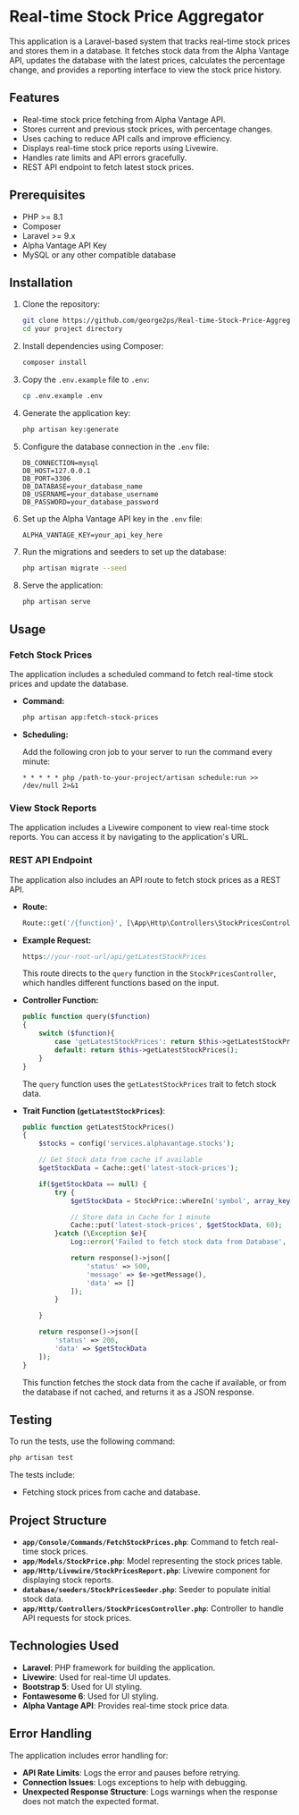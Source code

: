 # Real-time Stock Price Aggregator

This application is a Laravel-based system that tracks real-time stock prices and stores them in a database. It fetches stock data from the Alpha Vantage API, updates the database with the latest prices, calculates the percentage change, and provides a reporting interface to view the stock price history.

## Features

- Real-time stock price fetching from Alpha Vantage API.
- Stores current and previous stock prices, with percentage changes.
- Uses caching to reduce API calls and improve efficiency.
- Displays real-time stock price reports using Livewire.
- Handles rate limits and API errors gracefully.
- REST API endpoint to fetch latest stock prices.

## Prerequisites

- PHP >= 8.1
- Composer
- Laravel >= 9.x
- Alpha Vantage API Key
- MySQL or any other compatible database

## Installation

1. Clone the repository:

   ```bash
   git clone https://github.com/george2ps/Real-time-Stock-Price-Aggregator.git
   cd your project directory
   ```

2. Install dependencies using Composer:

   ```bash
   composer install
   ```

3. Copy the `.env.example` file to `.env`:

   ```bash
   cp .env.example .env
   ```

4. Generate the application key:

   ```bash
   php artisan key:generate
   ```

5. Configure the database connection in the `.env` file:

   ```env
   DB_CONNECTION=mysql
   DB_HOST=127.0.0.1
   DB_PORT=3306
   DB_DATABASE=your_database_name
   DB_USERNAME=your_database_username
   DB_PASSWORD=your_database_password
   ```

6. Set up the Alpha Vantage API key in the `.env` file:

   ```env
   ALPHA_VANTAGE_KEY=your_api_key_here
   ```

7. Run the migrations and seeders to set up the database:

   ```bash
   php artisan migrate --seed
   ```


8. Serve the application:

   ```bash
   php artisan serve
   ```

## Usage

### Fetch Stock Prices

The application includes a scheduled command to fetch real-time stock prices and update the database.

- **Command:**

  ```bash
  php artisan app:fetch-stock-prices
  ```

- **Scheduling:**

  Add the following cron job to your server to run the command every minute:

  ```
  * * * * * php /path-to-your-project/artisan schedule:run >> /dev/null 2>&1
  ```

### View Stock Reports

The application includes a Livewire component to view real-time stock reports. You can access it by navigating to the application's URL.

### REST API Endpoint

The application also includes an API route to fetch stock prices as a REST API.

- **Route:**

  ```php
  Route::get('/{function}', [\App\Http\Controllers\StockPricesController::class, 'query'])->name('api.query');
  ```

- **Example Request:**

  ```php
  https://your-root-url/api/getLatestStockPrices
  ```

  This route directs to the `query` function in the `StockPricesController`, which handles different functions based on the input.

- **Controller Function:**

  ```php
  public function query($function)
  {
      switch ($function){
          case 'getLatestStockPrices': return $this->getLatestStockPrices();
          default: return $this->getLatestStockPrices();
      }
  }
  ```

  The `query` function uses the `getLatestStockPrices` trait to fetch stock data.

- **Trait Function (`getLatestStockPrices`)**:

  ```php
  public function getLatestStockPrices()
  {
      $stocks = config('services.alphavantage.stocks');

      // Get Stock data from cache if available
      $getStockData = Cache::get('latest-stock-prices');

      if($getStockData == null) {
          try {
              $getStockData = StockPrice::whereIn('symbol', array_keys($stocks))->get()->toArray();

              // Store data in Cache for 1 minute
              Cache::put('latest-stock-prices', $getStockData, 60);
          }catch (\Exception $e){
              Log::error('Failed to fetch stock data from Database', [ 'message' => $e->getMessage() ]);

              return response()->json([
                  'status' => 500,
                  'message' => $e->getMessage(),
                  'data' => []
              ]);
          }

      }

      return response()->json([
          'status' => 200,
          'data' => $getStockData
      ]);
  }
  ```

  This function fetches the stock data from the cache if available, or from the database if not cached, and returns it as a JSON response.

## Testing

To run the tests, use the following command:

```bash
php artisan test
```

The tests include:

- Fetching stock prices from cache and database.

## Project Structure

- **`app/Console/Commands/FetchStockPrices.php`**: Command to fetch real-time stock prices.
- **`app/Models/StockPrice.php`**: Model representing the stock prices table.
- **`app/Http/Livewire/StockPricesReport.php`**: Livewire component for displaying stock reports.
- **`database/seeders/StockPricesSeeder.php`**: Seeder to populate initial stock data.
- **`app/Http/Controllers/StockPricesController.php`**: Controller to handle API requests for stock prices.

## Technologies Used

- **Laravel**: PHP framework for building the application.
- **Livewire**: Used for real-time UI updates.
- **Bootstrap 5**: Used for UI styling.
- **Fontawesome 6**: Used for UI styling.
- **Alpha Vantage API**: Provides real-time stock price data.

## Error Handling

The application includes error handling for:

- **API Rate Limits**: Logs the error and pauses before retrying.
- **Connection Issues**: Logs exceptions to help with debugging.
- **Unexpected Response Structure**: Logs warnings when the response does not match the expected format.
